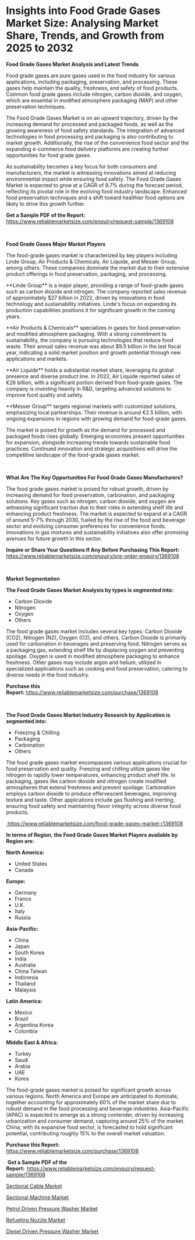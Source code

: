 <p><h1>Insights into Food Grade Gases Market Size: Analysing Market Share, Trends, and Growth from 2025 to 2032</h1></p><p><strong>Food Grade Gases Market Analysis and Latest Trends</strong></p>
<p><p>Food grade gases are pure gases used in the food industry for various applications, including packaging, preservation, and processing. These gases help maintain the quality, freshness, and safety of food products. Common food grade gases include nitrogen, carbon dioxide, and oxygen, which are essential in modified atmosphere packaging (MAP) and other preservation techniques. </p><p>The Food Grade Gases Market is on an upward trajectory, driven by the increasing demand for processed and packaged foods, as well as the growing awareness of food safety standards. The integration of advanced technologies in food processing and packaging is also contributing to market growth. Additionally, the rise of the convenience food sector and the expanding e-commerce food delivery platforms are creating further opportunities for food grade gases.</p><p>As sustainability becomes a key focus for both consumers and manufacturers, the market is witnessing innovations aimed at reducing environmental impact while ensuring food safety. The Food Grade Gases Market is expected to grow at a CAGR of 9.7% during the forecast period, reflecting its pivotal role in the evolving food industry landscape. Enhanced food preservation techniques and a shift toward healthier food options are likely to drive this growth further.</p></p>
<p><strong>Get a Sample PDF of the Report:&nbsp;</strong> <a href="https://www.reliablemarketsize.com/enquiry/request-sample/1369108?utm_campaign=3185&utm_medium=2&utm_source=Github&utm_content=ia&utm_term=22032025&utm_id=food-grade-gases">https://www.reliablemarketsize.com/enquiry/request-sample/1369108</a></p>
<p>&nbsp;</p>
<p><strong>Food Grade Gases Major Market Players</strong></p>
<p><p>The food-grade gases market is characterized by key players including Linde Group, Air Products & Chemicals, Air Liquide, and Messer Group, among others. These companies dominate the market due to their extensive product offerings in food preservation, packaging, and processing.</p><p>**Linde Group** is a major player, providing a range of food-grade gases such as carbon dioxide and nitrogen. The company reported sales revenue of approximately $27 billion in 2022, driven by innovations in food technology and sustainability initiatives. Linde's focus on expanding its production capabilities positions it for significant growth in the coming years.</p><p>**Air Products & Chemicals** specializes in gases for food preservation and modified atmosphere packaging. With a strong commitment to sustainability, the company is pursuing technologies that reduce food waste. Their annual sales revenue was about $9.5 billion in the last fiscal year, indicating a solid market position and growth potential through new applications and markets.</p><p>**Air Liquide** holds a substantial market share, leveraging its global presence and diverse product line. In 2022, Air Liquide reported sales of €26 billion, with a significant portion derived from food-grade gases. The company is investing heavily in R&D, targeting advanced solutions to improve food quality and safety.</p><p>**Messer Group** targets regional markets with customized solutions, emphasizing local partnerships. Their revenue is around €2.5 billion, with ongoing expansions in regions with growing demand for food-grade gases.</p><p>The market is poised for growth as the demand for processed and packaged foods rises globally. Emerging economies present opportunities for expansion, alongside increasing trends towards sustainable food practices. Continued innovation and strategic acquisitions will drive the competitive landscape of the food-grade gases market.</p></p>
<p>&nbsp;</p>
<p><strong>What Are The Key Opportunities For Food Grade Gases Manufacturers?</strong></p>
<p><p>The food grade gases market is poised for robust growth, driven by increasing demand for food preservation, carbonation, and packaging solutions. Key gases such as nitrogen, carbon dioxide, and oxygen are witnessing significant traction due to their roles in extending shelf life and enhancing product freshness. The market is expected to expand at a CAGR of around 5-7% through 2030, fueled by the rise of the food and beverage sector and evolving consumer preferences for convenience foods. Innovations in gas mixtures and sustainability initiatives also offer promising avenues for future growth in this sector.</p></p>
<p><strong>Inquire or Share Your Questions If Any Before Purchasing This Report:</strong> <a href="https://www.reliablemarketsize.com/enquiry/pre-order-enquiry/1369108?utm_campaign=3185&utm_medium=2&utm_source=Github&utm_content=ia&utm_term=22032025&utm_id=food-grade-gases">https://www.reliablemarketsize.com/enquiry/pre-order-enquiry/1369108</a></p>
<p>&nbsp;</p>
<p><strong>Market Segmentation</strong></p>
<p><strong>The Food Grade Gases Market Analysis by types is segmented into:</strong></p>
<p><ul><li>Carbon Dioxide</li><li>Nitrogen</li><li>Oxygen</li><li>Others</li></ul></p>
<p><p>The food grade gases market includes several key types: Carbon Dioxide (CO2), Nitrogen (N2), Oxygen (O2), and others. Carbon Dioxide is primarily used for carbonation in beverages and preserving food. Nitrogen serves as a packaging gas, extending shelf life by displacing oxygen and preventing spoilage. Oxygen is used in modified atmosphere packaging to enhance freshness. Other gases may include argon and helium, utilized in specialized applications such as cooking and food preservation, catering to diverse needs in the food industry.</p></p>
<p><strong>Purchase this Report:&nbsp;</strong><a href="https://www.reliablemarketsize.com/purchase/1369108?utm_campaign=3185&utm_medium=2&utm_source=Github&utm_content=ia&utm_term=22032025&utm_id=food-grade-gases">https://www.reliablemarketsize.com/purchase/1369108</a></p>
<p>&nbsp;</p>
<p><strong>The Food Grade Gases Market Industry Research by Application is segmented into:</strong></p>
<p><ul><li>Freezing & Chilling</li><li>Packaging</li><li>Carbonation</li><li>Others</li></ul></p>
<p><p>The food grade gases market encompasses various applications crucial for food preservation and quality. Freezing and chilling utilize gases like nitrogen to rapidly lower temperatures, enhancing product shelf life. In packaging, gases like carbon dioxide and nitrogen create modified atmospheres that extend freshness and prevent spoilage. Carbonation employs carbon dioxide to produce effervescent beverages, improving texture and taste. Other applications include gas flushing and inerting, ensuring food safety and maintaining flavor integrity across diverse food products.</p></p>
<p><a href="https://www.reliablemarketsize.com/food-grade-gases-market-r1369108?utm_campaign=3185&utm_medium=2&utm_source=Github&utm_content=ia&utm_term=22032025&utm_id=food-grade-gases">&nbsp;https://www.reliablemarketsize.com/food-grade-gases-market-r1369108</a></p>
<p><strong>In terms of Region, the Food Grade Gases Market Players available by Region are:</strong></p>
<p>
    <p> <strong> North America: </strong>
        <ul>
            <li>United States</li>
            <li>Canada</li>
        </ul>
        </p> 
    <p> <strong> Europe: </strong>
        <ul>
            <li>Germany</li>
            <li>France</li>
            <li>U.K.</li>
            <li>Italy</li>
            <li>Russia</li>
        </ul>
        </p> 
    <p> <strong> Asia-Pacific: </strong>
        <ul>
            <li>China</li>
            <li>Japan</li>
            <li>South Korea</li>
            <li>India</li>
            <li>Australia</li>
            <li>China Taiwan</li>
            <li>Indonesia</li>
            <li>Thailand</li>
            <li>Malaysia</li>
        </ul>
        </p> 
    <p> <strong> Latin America: </strong>
        <ul>
            <li>Mexico</li>
            <li>Brazil</li>
            <li>Argentina Korea</li>
            <li>Colombia</li>
        </ul>
        </p> 
    <p> <strong> Middle East & Africa: </strong>
        <ul>
            <li>Turkey</li>
            <li>Saudi</li>
            <li>Arabia</li>
            <li>UAE</li>
            <li>Korea</li>
        </ul>
    </p>
    </p>
<p><p>The food-grade gases market is poised for significant growth across various regions. North America and Europe are anticipated to dominate, together accounting for approximately 60% of the market share due to robust demand in the food processing and beverage industries. Asia-Pacific (APAC) is expected to emerge as a strong contender, driven by increasing urbanization and consumer demand, capturing around 25% of the market. China, with its expansive food sector, is forecasted to hold significant potential, contributing roughly 15% to the overall market valuation.</p></p>
<p><strong>Purchase this Report: </strong><a href="https://www.reliablemarketsize.com/purchase/1369108?utm_campaign=3185&utm_medium=2&utm_source=Github&utm_content=ia&utm_term=22032025&utm_id=food-grade-gases">https://www.reliablemarketsize.com/purchase/1369108</a></p>
<p>&nbsp;<strong>Get a Sample PDF of the Report:&nbsp;&nbsp;</strong><a href="https://www.reliablemarketsize.com/enquiry/request-sample/1369108?utm_campaign=3185&utm_medium=2&utm_source=Github&utm_content=ia&utm_term=22032025&utm_id=food-grade-gases">https://www.reliablemarketsize.com/enquiry/request-sample/1369108</a></p>
<p><strong></strong></p>
<p><p><a href="https://www.linkedin.com/pulse/factors-driving-growth-sectional-cable-market-projected-size-dsdqf?utm_campaign=3185&utm_medium=2&utm_source=Github&utm_content=ia&utm_term=22032025&utm_id=food-grade-gases">Sectional Cable Market</a></p><p><a href="https://www.linkedin.com/pulse/digital-transformation-sectional-machine-industry-market-7r5nf?utm_campaign=3185&utm_medium=2&utm_source=Github&utm_content=ia&utm_term=22032025&utm_id=food-grade-gases">Sectional Machine Market</a></p><p><a href="https://www.linkedin.com/pulse/comprehensive-growth-study-petrol-driven-pressure-washer-fpjmf?utm_campaign=3185&utm_medium=2&utm_source=Github&utm_content=ia&utm_term=22032025&utm_id=food-grade-gases">Petrol Driven Pressure Washer Market</a></p><p><a href="https://www.linkedin.com/pulse/growth-forecast-refueling-nozzle-market-projected-59-cagr-from-bfgif?utm_campaign=3185&utm_medium=2&utm_source=Github&utm_content=ia&utm_term=22032025&utm_id=food-grade-gases">Refueling Nozzle Market</a></p><p><a href="https://www.linkedin.com/pulse/forecasting-diesel-driven-pressure-washer-market-industry-h6rjf?utm_campaign=3185&utm_medium=2&utm_source=Github&utm_content=ia&utm_term=22032025&utm_id=food-grade-gases">Diesel Driven Pressure Washer Market</a></p></p>